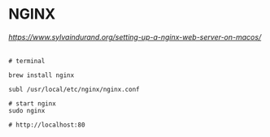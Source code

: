 # NGINX

###### https://www.sylvaindurand.org/setting-up-a-nginx-web-server-on-macos/

```
# terminal

brew install nginx 

subl /usr/local/etc/nginx/nginx.conf

# start nginx
sudo nginx

# http://localhost:80
```
